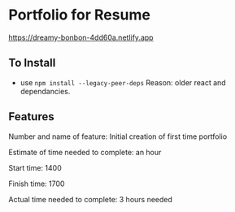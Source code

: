# Portfolio for Resume


https://dreamy-bonbon-4dd60a.netlify.app

## To Install
- use `npm install --legacy-peer-deps` Reason: older react and dependancies.

## Features
Number and name of feature: Initial creation of first time portfolio

Estimate of time needed to complete: an hour

Start time: 1400

Finish time: 1700

Actual time needed to complete: 3 hours needed
